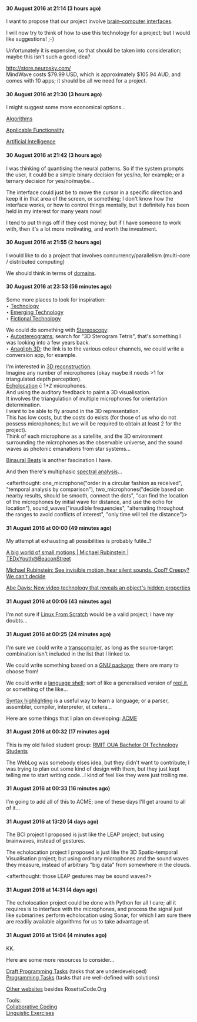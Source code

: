 #### 30 August 2016 at 21:14 (3 hours ago)
I want to propose that our project involve [brain–computer interfaces](https://en.wikipedia.org/wiki/Comparison_of_consumer_brain%E2%80%93computer_interfaces).

I will now try to think of how to use this technology for a project; but I would like suggestions! ;-)

Unfortunately it is expensive, so that should be taken into consideration; maybe this isn't such a good idea?

http://store.neurosky.com/
<br>MindWave costs $79.99 USD, which is approximately $105.94 AUD, and comes with 10 apps; it should be all we need for a project.

#### 30 August 2016 at 21:30 (3 hours ago)
I might suggest some more economical options...

[Algorithms](https://en.wikipedia.org/wiki/List_of_algorithms)

[Applicable Functionality](https://en.wikipedia.org/wiki/Outline_of_software)

[Artificial Intelligence](https://en.wikipedia.org/wiki/Progress_in_artificial_intelligence)

#### 30 August 2016 at 21:42 (3 hours ago)
I was thinking of quantising the neural patterns. So if the system prompts the user, it could be a simple binary decision for yes/no, for example; or a ternary decision for yes/no/maybe...

The interface could just be to move the cursor in a specific direction and keep it in that area of the screen, or something; I don't know how the interface works, or how to control things mentally, but it definitely has been held in my interest for many years now!

I tend to put things off if they cost money; but if I have someone to work with, then it's a lot more motivating, and worth the investment.

#### 30 August 2016 at 21:55 (2 hours ago)
I would like to do a project that involves concurrency/parallelism (multi-core / distributed computing)

We should think in terms of [domains](https://en.wikipedia.org/wiki/Programming_domain).

#### 30 August 2016 at 23:53 (56 minutes ago)
Some more places to look for inspiration:
<br>‣ [Technology](https://en.wikipedia.org/wiki/Template:Technology)
<br>‣ [Emerging Technology](https://en.wikipedia.org/wiki/Template:Emerging_technologies)
<br>‣ [Fictional Technology](https://en.wikipedia.org/wiki/Fictional_technology)

We could do something with [Stereoscopy](https://en.wikipedia.org/wiki/Template:Stereoscopy):
<br>‣ [Autostereograms](https://en.wikipedia.org/wiki/Autostereogram); search for "3D Sterogram Tetris", that's something I was looking into a few years back.
<br>‣ [Anagliph 3D](https://en.wikipedia.org/wiki/Anaglyph_3D#Anaglyphic_color_channels); the link is to the various colour channels, we could write a conversion app, for example.

I'm interested in [3D reconstruction](https://en.wikipedia.org/wiki/3D_reconstruction).
<br>Imagine any number of microphones (okay maybe it needs >1 for triangulated depth perception).
<br>[Echolocation](https://en.wikipedia.org/wiki/Echolocation) c̄ 1+ℤ microphones.
<br>And using the auditory feedback to paint a 3D visualisation.
<br>It involves the triangulation of multiple microphones for orientation determination.
<br>I want to be able to fly around in the 3D representation.
<br>This has low costs, but the costs do exists (for those of us who do not possess microphones; but we will be required to obtain at least 2 for the project).
<br>Think of each microphone as a satellite, and the 3D environment surrounding the microphones as the observable universe, and the sound waves as photonic emanations from star systems...

[Binaural Beats](https://en.wikipedia.org/wiki/Binaural_beats) is another fascination I have.

And then there's multiphasic [spectral analysis](https://en.wikipedia.org/wiki/Spectral_analysis)...

\<afterthought: one_microphone("order in a circular fashion as received", "temporal analysis by comparison"), two_microphones("decide based on nearby results, should be smooth, connect the dots", "can find the location of the microphones by initial wave for distance, and use the echo for location"), sound_waves("inaudible frequencies", "alternating throughout the ranges to avoid conflicts of interest", "only time will tell the distance")\>

#### 31 August 2016 at 00:00 (49 minutes ago)
My attempt at exhausting all possibilities is probably futile..?

[A big world of small motions | Michael Rubinstein | TEDxYouth@BeaconStreet](https://youtu.be/fenV3W7hQtw)

[Michael Rubinstein: See invisible motion, hear silent sounds. Cool? Creepy? We can't decide](https://youtu.be/fHfhorJnAEI)

[Abe Davis: New video technology that reveals an object's hidden properties](https://youtu.be/npNYP2vzaPo)

#### 31 August 2016 at 00:06 (43 minutes ago)
I'm not sure if [Linux From Scratch](https://en.wikipedia.org/wiki/Linux_From_Scratch) would be a valid project; I have my doubts...

#### 31 August 2016 at 00:25 (24 minutes ago)
I'm sure we could write a [transcompiler](https://en.wikipedia.org/wiki/Source-to-source_compiler#Programming_language_implementations), as long as the source-target combination isn't included in the list that I linked to.

We could write something based on a [GNU package](https://en.wikipedia.org/wiki/List_of_GNU_packages); there are many to choose from!

We could write a [language shell](https://en.wikipedia.org/wiki/Read%E2%80%93eval%E2%80%93print_loop); sort of like a generalised version of [repl.it](https://repl.it/languages), or something of the like...

[Syntax highlighting](https://en.wikipedia.org/wiki/Syntax_highlighting) is a useful way to learn a language; or a parser, assembler, compiler, interpreter, et cetera...

Here are some things that I plan on developing: [ACME](https://github.com/Aussie-Computer-Malarkey-Enterprise/ACME)

#### 31 August 2016 at 00:32 (17 minutes ago)
This is my old failed student group: [RMIT OUA Bachelor Of Technology Students](https://github.com/ROBOTS-WAREZ)

The WebLog was somebody elses idea, but they didn't want to contribute; I was trying to plan out some kind of design with them, but they just kept telling me to start writing code...I kind of feel like they were just trolling me.

#### 31 August 2016 at 00:33 (16 minutes ago)
I'm going to add all of this to ACME; one of these days I'll get around to all of it...

#### 31 August 2016 at 13:20 (4 days ago)
The BCI project I proposed is just like the LEAP project; but using brainwaves, instead of gestures.

The echolocation project I proposed is just like the 3D Spatio-temporal Visualisation project; but using ordinary microphones and the sound waves they measure, instead of arbitrary "big data" from somewhere in the clouds.

\<afterthought: those LEAP gestures may be sound waves?\>

#### 31 August 2016 at 14:31 (4 days ago)
The echolocation project could be done with Python for all I care; all it requires is to interface with the microphones, and process the signal just like submarines perform echolocation using Sonar, for which I am sure there are readily available algorithms for us to take advantage of.

#### 31 August 2016 at 15:04 (4 minutes ago)
KK.

Here are some more resources to consider...

[Draft Programming Tasks](http://rosettacode.org/wiki/Category:Draft_Programming_Tasks) (tasks that are underdeveloped)
<br>[Programming Tasks](https://rosettacode.org/wiki/Category:Programming_Tasks) (tasks that are well-defined with solutions)

[Other websites](http://rosettacode.org/wiki/Help:Similar_Sites) besides RosettaCode.Org

Tools:
<br>[Collaborative Coding](https://codeshare.io/)
<br>[Linguistic Exercises](https://rosettacode.org/wiki/Category:Simple)
